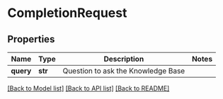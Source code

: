 # CompletionRequest

## Properties
Name | Type | Description | Notes
------------ | ------------- | ------------- | -------------
**query** | **str** | Question to ask the Knowledge Base | 

[[Back to Model list]](../README.md#documentation-for-models) [[Back to API list]](../README.md#documentation-for-api-endpoints) [[Back to README]](../README.md)


